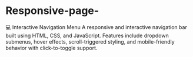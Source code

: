# Responsive-page-
💻 Interactive Navigation Menu A responsive and interactive navigation bar built using HTML, CSS, and JavaScript. Features include dropdown submenus, hover effects, scroll-triggered styling, and mobile-friendly behavior with click-to-toggle support.
